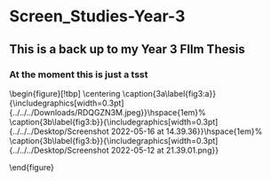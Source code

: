 # Screen_Studies-Year-3
## This is a back up to my Year 3 FIlm Thesis
### At the moment this is just a tsst

  \begin{figure}[!tbp]
          \centering
      \caption{3a\label{fig3:a}}{\includegraphics[width=0.3pt]{../../../Downloads/RDQGZN3M.jpeg}}\hspace{1em}%
      \caption{3b\label{fig3:b}}{\includegraphics[width=0.3pt]{../../../Desktop/Screenshot 2022-05-16 at 14.39.36}}\hspace{1em}%
      \caption{3b\label{fig3:b}}{\includegraphics[width=0.3pt]{../../../Desktop/Screenshot 2022-05-12 at 21.39.01.png}}
      
 \end{figure}
